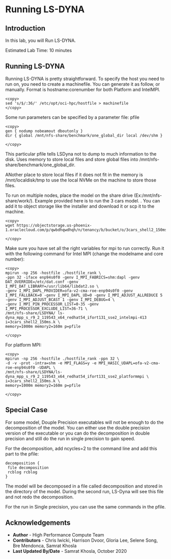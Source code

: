 # Running LS-DYNA

## Introduction
In this lab, you will Run LS-DYNA.

Estimated Lab Time: 10 minutes

## Running LS-DYNA
Running LS-DYNA is pretty straightforward. To specify the host you need to run on, you need to create a machinefile. You can generate it as follow, or manually. Format is hostname:corenumber for both Platform and IntelMPI.

```
<copy>
sed 's/$/:36/' /etc/opt/oci-hpc/hostfile > machinefile
</copy>
```
Some run parameters can be specified by a parameter file: pfile

```
<copy>
gen { nodump nobeamout dboutonly }
dir { global /mnt/nfs-share/benchmark/one_global_dir local /dev/shm }

</copy>
```
This particular pfile tells LSDyna not to dump to much information to the disk. Uses memory to store local files and store global files into /mnt/nfs-share/benchmark/one_global_dir.

ANother place to store local files if it does not fit in the memory is /mnt/localdisk/tmp to use the local NVMe on the machine to store those files.

To run on multiple nodes, place the model on the share drive (Ex:/mnt/nfs-share/work/). Example provided here is to run the 3 cars model. . You can add it to object storage like the installer and download it or scp it to the machine.

```
<copy>
wget https://objectstorage.us-phoenix-1.oraclecloud.com/p/qwbdhqwdhqh/n/tenancy/b/bucket/o/3cars_shell2_150ms.k

</copy>
```
Make sure you have set all the right variables for mpi to run correctly. Run it with the following command for Intel MPI (change the modelname and core number):

```
<copy>
mpirun -np 256 -hostfile ./hostfile_rank \
-ppn 32 -iface enp94s0f0 -genv I_MPI_FABRICS=shm:dapl -genv DAT_OVERRIDE=/etc/dat.conf -genv I_MPI_DAT_LIBRARY=/usr/lib64/libdat2.so \
-genv I_MPI_DAPL_PROVIDER=ofa-v2-cma-roe-enp94s0f0 -genv I_MPI_FALLBACK=0 -genv I_MPI_DAPL_UD=0 -genv I_MPI_ADJUST_ALLREDUCE 5 -genv I_MPI_ADJUST_BCAST 1 -genv I_MPI_DEBUG=4 \
-genv I_MPI_PIN_PROCESSOR_LIST=0-35 -genv I_MPI_PROCESSOR_EXCLUDE_LIST=36-71 \
/mnt/nfs-share/LSDYNA/ ls-dyna_mpp_s_r9_2_119543_x64_redhat54_ifort131_sse2_intelmpi-413 
i=3cars_shell2_150ms.k \
memory=1000m memory2=160m p=pfile

</copy>
```

For platform MPI:

```
<copy>
mpirun -np 256 -hostfile ./hostfile_rank -ppn 32 \ 
-d -v -prot -intra=shm -e MPI_FLAGS=y -e MPI_HASIC_UDAPL=ofa-v2-cma-roe-enp94s0f0 -UDAPL \
/mnt/nfs-share/LSDYNA/ls-dyna_mpp_s_r9_2_119543_x64_redhat54_ifort131_sse2_platformmpi \
i=3cars_shell2_150ms.k \
memory=1000m memory2=160m p=pfile

</copy>
```

## Special Case

For some model, Douple Precision executables will not be enough to do the decomposition of the model. You can either use the double precision version of the executable or you can do the decomposition in double precision and still do the run in single precision to gain speed.

For the decomposition, add ncycles=2 to the command line and add this part to the pfile:

```
decomposition {								
 file decomposition								
 rcblog rcblog								
}
```

The model will be decomposed in a file called decomposition and stored in the directory of the model. During the second run, LS-Dyna will see this file and not redo the decomposition.

For the run in Single precision, you can use the same commands in the pfile.

## Acknowledgements
* **Author** - High Performance Compute Team
* **Contributors** -  Chris Iwicki, Harrison Dvoor, Gloria Lee, Selene Song, Bre Mendonca, Samrat Khosla
* **Last Updated By/Date** - Samrat Khosla, October 2020

